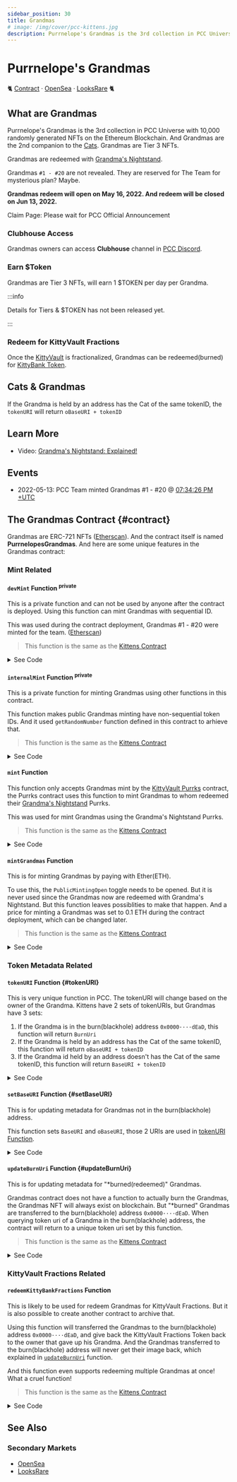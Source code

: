 ```yaml
---
sidebar_position: 30
title: Grandmas
# image: /img/cover/pcc-kittens.jpg
description: Purrnelope's Grandmas is the 3rd collection in PCC Universe with 10,000 randomly generated NFTs that exist on the Ethereum Blockchain. And Grandmas are the 2nd companion to the Cats. Grandmas are Tier 3 NFTs.
---
```


# Purrnelope's Grandmas

🐈
[Contract](https://etherscan.io/address/0x9e5bF3026A4F77971057cad44C0B6e02EFA9a7cD) ·
[OpenSea](https://opensea.io/collection/purrnelopes-grandmas) ·
[LooksRare](https://looksrare.org/collections/0x9e5bF3026A4F77971057cad44C0B6e02EFA9a7cD)
🐈

## What are Grandmas

Purrnelope's Grandmas is the 3rd collection in PCC Universe with 10,000 randomly generated NFTs on the Ethereum Blockchain. And Grandmas are the 2nd companion to the [Cats](../cats/index.md). Grandmas are Tier 3 NFTs.

Grandmas are redeemed with [Grandma's Nightstand](../kittyvault-purrks/8-grandma-s-nightstand.md).

Grandmas `#1 - #20` are not revealed. They are reserved for The Team for mysterious plan? Maybe.

**Grandmas redeem will open on May 16, 2022. And redeem will be closed on Jun 13, 2022.**

Claim Page: Please wait for PCC Official Announcement

<!-- Claim Page: [purrnelopescountryclub.com/claim/grandma](https://www.purrnelopescountryclub.com/claim/grandma) -->

### Clubhouse Access

Grandmas owners can access **Clubhouse** channel in [PCC Discord](http://discord.gg/purrnelopescountryclub).

### Earn $Token

Grandmas are Tier 3 NFTs, will earn 1 $TOKEN per day per Grandma.

:::info

Details for Tiers & $TOKEN has not been released yet.

:::

### Redeem for KittyVault Fractions

Once the [KittyVault](../../kittyvault/index.md) is fractionalized, Grandmas can be redeemed(burned) for [KittyBank Token](../../kittyvault/index.md#kittybank-token-token).

## Cats & Grandmas

If the Grandma is held by an address has the Cat of the same tokenID, the `tokenURI` will return `oBaseURI + tokenID`

## Learn More

- Video: [Grandma's Nightstand: Explained!](/posts/explained/202205-nightstand)

## Events

- 2022-05-13: PCC Team minted Grandmas #1 - #20 @ [07:34:26 PM +UTC](https://etherscan.io/tx/0xcffd4c0be97732136798b54a9cb1830490c9625f8c2c8c36afecfd1041590d75)

## The Grandmas Contract {#contract}

Grandmas are ERC-721 NFTs ([Etherscan](https://etherscan.io/address/0x9e5bF3026A4F77971057cad44C0B6e02EFA9a7cD)). And the contract itself is named **PurrnelopesGrandmas**. And here are some unique features in the Grandmas contract:

### Mint Related

#### `devMint` Function <sup>private</sup>

This is a private function and can not be used by anyone after the contract is deployed. Using this function can mint Grandmas with sequential ID.

This was used during the contract deployment, Grandmas #1 - #20 were minted for the team. ([Etherscan](https://etherscan.io/tx/0xcffd4c0be97732136798b54a9cb1830490c9625f8c2c8c36afecfd1041590d75))

> This function is the same as the [Kittens Contract](../kittens/index.md#contract)

<details><summary>See Code</summary>

```js
function devMint(uint256 _quantity, address _to) private {
    uint256 remaining = MaxSupplyCount - CurrentTokenId.current();
    for(uint256 i; i < _quantity; i++){
        CurrentTokenId.increment();
        remaining--;
        _safeMint(_to, CurrentTokenId.current());
        Ids[i] = Ids[remaining] == 0 ? remaining : Ids[remaining];
    }
}

constructor() ERC721("Purrnelopes Grandmas", "PG"){
    devMint(20, 0x112E62d5906F9239D9fabAb7D0237A328F128e22);
}
```

</details>

#### `internalMint` Function <sup>private</sup>

This is a private function for minting Grandmas using other functions in this contract.

This function makes public Grandmas minting have non-sequential token IDs. And it used `getRandomNumber` function defined in this contract to arhieve that.

> This function is the same as the [Kittens Contract](../kittens/index.md#contract)

<details><summary>See Code</summary>

```js
function internalMint(address _to, uint256 _quantity) private {
    require(_quantity <= MaxMintCount && _quantity > 0, "Incorrect mint quantity");
    require(_quantity.add(CurrentTokenId.current()) <= MaxSupplyCount, "Cannot exceed max supply");

    uint256 remaining = MaxSupplyCount - CurrentTokenId.current();

    for(uint256 i; i < _quantity; i++){

        remaining--;
        uint256 tokenId = CurrentTokenId.current();
        uint256 index = getRandomNumber(remaining, i * tokenId);

        _safeMint(_to, ((Ids[index] == 0) ? index : Ids[index]) + 1);

        Ids[index] = Ids[remaining] == 0 ? remaining : Ids[remaining];
        CurrentTokenId.increment();
    }
}

//"random" number.... using chainlink for VRF seems overkill
function getRandomNumber(uint256 maxValue, uint256 salt) private view returns(uint256) {
    if (maxValue == 0)
        return 0;
        
    uint256 seed =
        uint256(
            keccak256(
                abi.encodePacked(
                        block.difficulty +	
                        ((uint256(keccak256(abi.encodePacked(tx.origin, msg.sig)))) / (block.timestamp)) +
                        block.number +
                        salt
                )
            )
        );
    return seed.mod(maxValue);
}
```

</details>

#### `mint` Function

This function only accepts Grandmas mint by the [KittyVault Purrks](../kittyvault-purrks/index.md) contract, the Purrks contract uses this function to mint Grandmas to whom redeemed their [Grandma's Nightstand](../kittyvault-purrks/8-grandma-s-nightstand.md) Purrks.

This was used for mint Grandmas using the Grandma's Nightstand Purrks.

> This function is the same as the [Kittens Contract](../kittens/index.md#contract)

<details><summary>See Code</summary>

```js
function mint(address _to, uint256 _quantity) override public {
    require(msg.sender == AllowedAddress || msg.sender == owner(), "Not allowed minting address");
    internalMint(_to, _quantity);
}
```

</details>

#### `mintGrandmas` Function

This is for minting Grandmas by paying with Ether(ETH).

To use this, the `PublicMintingOpen` toggle needs to be opened. But it is never used since the Grandmas now are redeemed with Grandma's Nightstand. But this function leaves possiblities to make that happen. And a price for minting a Grandmas was set to 0.1 ETH during the contract deployment, which can be changed later.

> This function is the same as the [Kittens Contract](../kittens/index.md#contract)

<details><summary>See Code</summary>

```js
function mintGrandmas(uint256 _quantity) payable public nonReentrant {
    require(msg.value == _quantity.mul(UnitPrice), "Incorrect ETH amount");
    require(PublicMintingOpen, "Public minting is not currently open");

    internalMint(msg.sender, _quantity);
}
```

</details>

### Token Metadata Related

#### `tokenURI` Function {#tokenURI}

This is very unique function in PCC. The tokenURI will change based on the owner of the Grandma. Kittens have 2 sets of tokenURIs, but Grandmas have 3 sets:

1. If the Grandma is in the burn(blackhole) address `0x0000····dEaD`, this function will return `BurnUri`
1. If the Grandma is held by an address has the Cat of the same tokenID, this function will return `oBaseURI + tokenID`
1. If the Grandma id held by an address doesn't has the Cat of the same tokenID, this function will return `BaseURI + tokenID`

<details><summary>See Code</summary>

```js
function tokenURI(uint256 _tokenId) public view override returns (string memory) {
    require(_exists(_tokenId), "ERC721Metadata: URI query for nonexistent token");

    string memory baseURI = _baseURI();
    string memory uri = bytes(baseURI).length > 0 ? string(abi.encodePacked(baseURI, _tokenId.toString())) : "";
    string memory alternate_uri = bytes(baseURI).length > 0 ? string(abi.encodePacked(oBaseURI, _tokenId.toString())) : "";
          
    return (ownerOf(_tokenId) == BurnAddress) ? BurnUri : isOwnerOfCat(_tokenId) ? alternate_uri : uri;
}

function isOwnerOfCat(uint256 _tokenId) private view returns (bool){
    address catOwner;
    try CatContractAddress.ownerOf(_tokenId) {
        catOwner = CatContractAddress.ownerOf(_tokenId);
    }
    catch {
        catOwner = address(69420);
    }

    return catOwner == ownerOf(_tokenId);
}
```

</details>

#### `setBaseURI` Function {#setBaseURI}

This is for updating metadata for Grandmas not in the burn(blackhole) address.

This function sets `BaseURI` and `oBaseURI`, those 2 URIs are used in [tokenURI Function](#tokenURI).

<details><summary>See Code</summary>

```js
function setBaseURI(string calldata _uri, string calldata _uri2) public onlyOwner{
    BaseURI = _uri;
    oBaseURI = _uri2;
}
```

</details>

#### `updateBurnUri` Function {#updateBurnUri}

This is for updating metadata for "\*burned(redeemed)" Grandmas.

Grandmas contract does not have a function to actually burn the Grandmas, the Grandmas NFT will always exist on blockchain. But "\*burned" Grandmas are transferred to the burn(blackhole) address `0x0000····dEaD`. When querying token uri of a Grandma in the burn(blackhole) address, the contract will return to a unique token uri set by this function.

> This function is the same as the [Kittens Contract](../kittens/index.md#contract)

<details><summary>See Code</summary>

```js
function updateBurnUri(string memory _uri) public onlyOwner{
    BurnUri = _uri;
}
```

</details>

### KittyVault Fractions Related

#### `redeemKittyBankFractions` Function

This is likely to be used for redeem Grandmas for KittyVault Fractions. But it is also possible to create another contract to archive that.

Using this function will transferred the Grandmas to the burn(blackhole) address `0x0000····dEaD`, and give back the KittyVault Fractions Token back to the owner that gave up his Grandma. And the Grandmas transferred to the burn(blackhole) address will never get their image back, which explained in [`updateBurnUri`](#updateBurnUri) function.

And this function even supports redeeming multiple Grandmas at once! What a cruel function!

> This function is the same as the [Kittens Contract](../kittens/index.md#contract)

<details><summary>See Code</summary>

```js
function redeemKittyBankFractions(uint256[] calldata ids) public {
    require(RedeemOpen, "ERC-20 redeem is not currently open");
    require(FractionsPerNFT > 0, "Fractions per NFT currently not set");
    uint256 amount = FractionsPerNFT.mul(ids.length);
    require(FractionsContract.balanceOf(address(this)) >= amount, "Not enough balance of tokens to redeem");

    for(uint256 i; i < ids.length; i++){
        //we don't need to check the owner of the tokens because this is checked in transferFrom method
        this.transferFrom(msg.sender, BurnAddress, ids[i]);
    }

    FractionsContract.transfer(msg.sender, amount);
}
```

</details>

## See Also

### Secondary Markets

- [OpenSea](https://opensea.io/collection/purrnelopes-kittens)
- [LooksRare](https://looksrare.org/collections/0x0c6218D95735d3E12AE7C4703106E4b8e0b61010)

[^1]: Kittens giveaway was mentioned in [PurrCast 2020-04-13](/posts/2022/04/20/purrcast)
